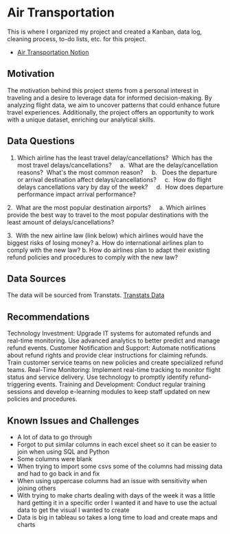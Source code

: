 # Air Transportation 

This is where I organized my project and created a Kanban, data log, cleaning process, to-do lists, etc. for this project. 

- [Air Transportation Notion](https://branched-pink-807.notion.site/Air-Transportation-19f938dc8e8c4c09941d75e1aa3887b0?pvs=4)

## Motivation
The motivation behind this project stems from a personal interest in traveling and a desire to leverage data for informed decision-making. By analyzing flight data, we aim to uncover patterns that could enhance future travel experiences. Additionally, the project offers an opportunity to work with a unique dataset, enriching our analytical skills.

## Data Questions
1. Which airline has the least travel delay/cancellations?  Which has the most travel delays/cancellations?
    a.  What are the delay/cancellation reasons?  What's the most common reason?
    b.   Does the departure or arrival destination affect delays/cancellations?
    c.  How do flight delays cancellations vary by day of the week?
    d.  How does departure performance impact arrival performance?

2.  What are the most popular destination airports?
    a. Which airlines provide the best way to travel to the most popular destinations with the least amount of delays/cancellations? 

3.  With the new airline law (link below) which airlines would have the biggest risks of losing money?
    a. How do international airlines plan to comply with the new law?
    b. How do airlines plan to adapt their existing refund policies and procedures to comply with the new law?

## Data Sources
The data will be sourced from Transtats. [Transtats Data](https://www.transtats.bts.gov/DL_SelectFields.aspx?gnoyr_VQ=FGK&QO_fu146_anzr=b0-gvzr)

## Recommendations
Technology Investment: Upgrade IT systems for automated refunds and real-time monitoring. Use advanced analytics to better predict and manage refund events.
Customer Notification and Support: Automate notifications about refund rights and provide clear instructions for claiming refunds. Train customer service teams on new policies and create specialized refund teams.
Real-Time Monitoring: Implement real-time tracking to monitor flight status and service delivery. Use technology to promptly identify refund-triggering events.
Training and Development: Conduct regular training sessions and develop e-learning modules to keep staff updated on new policies and procedures.

## Known Issues and Challenges
- A lot of data to go through
- Forgot to put similar columns in each excel sheet so it can be easier to join when using SQL and Python
- Some columns were blank
- When trying to import some csvs some of the columns had missing data and had to go back in and fix
- When using uppercase columns had an issue with sensitivity when joining others
- With trying to make charts dealing with days of the week it was a little hard getting it in a specific order I wanted it and have to use the actual data to get the visual I wanted to create
- Data is big in tableau so takes a long time to load and create maps and charts
